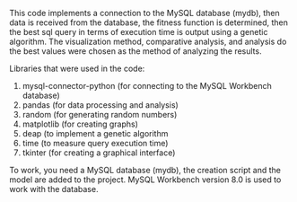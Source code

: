 This code implements a connection to the MySQL database (mydb),
then data is received from the database, 
the fitness function is determined, then the best sql query in terms of execution time is output using a genetic algorithm.
The visualization method, comparative analysis, and analysis do the best values were chosen as the method of analyzing the results.

Libraries that were used in the code:
1) mysql-connector-python (for connecting to the MySQL Workbench database)
2) pandas (for data processing and analysis) 
3) random (for generating random numbers)
4) matplotlib (for creating graphs)
5) deap (to implement a genetic algorithm
6) time (to measure query execution time)
7) tkinter (for creating a graphical interface)

To work, you need a MySQL database (mydb), the creation script and the model are added to the project.
MySQL Workbench version 8.0 is used to work with the database.